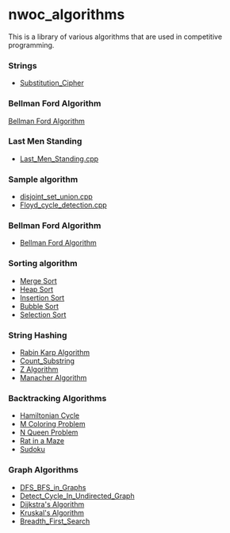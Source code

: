 # nwoc_algorithms
This is a library of various algorithms that are used in competitive programming.

### Strings
* [Substitution_Cipher](https://github.com/NJACKWinterOfCode/nwoc_algorithms/tree/master/Algorithms/Substitution_Cipher)

### Bellman Ford Algorithm
 [Bellman Ford Algorithm](Bellman_Ford/BellmanFord.cpp)

### Last Men Standing
* [Last_Men_Standing.cpp](Algorithms/Last_Men_Standing)

### Sample algorithm
* [disjoint_set_union.cpp](Algorithms/disjoint_set_union.cpp) <br />
* [Floyd_cycle_detection.cpp](Algorithms/Linked_List/Floyd_cycle_detection.cpp)

### Bellman Ford Algorithm
* [Bellman Ford Algorithm](Bellman_Ford/BellmanFord.cpp)

### Sorting algorithm 
* [Merge Sort](Algorithms/Sorting/merge_sort.cpp) <br/>
* [Heap Sort](Algorithms/Sorting/heap_sort.cpp)<br/>
* [Insertion Sort](Algorithms/Sorting/insertion_sort.cpp) <br/>
* [Bubble Sort](Algorithms/Sorting/bubble_sort.cpp) <br/>
* [Selection Sort](Algorithms/Sorting/selection_sort.cpp)

### String Hashing

* [Rabin Karp Algorithm](Algorithms/String_Hashing/rabin_karp.cpp)<br/>
* [Count_Substring](Algorithms/String_Hashing/count_substr.cpp) <br/>
* [Z Algorithm](Algorithms/String_Hashing/z-algorithm.cpp)<br/>
* [Manacher Algorithm](Algorithms/String_Hashing/manacher.cpp) <br/>

### Backtracking Algorithms
* [Hamiltonian Cycle](https://github.com/SubhradeepSS/nwoc_algorithms/blob/master/Algorithms/Backtracking/Hamiltonian%20Cycle.cpp)<br/>
* [M Coloring Problem](https://github.com/SubhradeepSS/nwoc_algorithms/blob/master/Algorithms/Backtracking/M%20Coloring%20Problem.cpp)<br/>
* [N Queen Problem](https://github.com/SubhradeepSS/nwoc_algorithms/blob/master/Algorithms/Backtracking/N%20Queen%20Problem.cpp)<br/>
* [Rat in a Maze](https://github.com/SubhradeepSS/nwoc_algorithms/blob/master/Algorithms/Backtracking/Rat%20in%20a%20Maze.cpp)<br/>
* [Sudoku](https://github.com/SubhradeepSS/nwoc_algorithms/blob/master/Algorithms/Backtracking/Sudoku.cpp)

### Graph Algorithms
* [DFS_BFS_in_Graphs](Algorithms/Graphs/DFS_BFS_in_Graphs.cpp)<br/>
* [Detect_Cycle_In_Undirected_Graph](Algorithms/Graphs/Detect_Cycle_In_Undirected_Graph.cpp)<br/>
* [Dijkstra's Algorithm](https://github.com/NJACKWinterOfCode/nwoc_algorithms/blob/master/Algorithms/Graphs/Dijkstra's%20Algorithm.cpp)<br/>
* [Kruskal's Algorithm](https://github.com/NJACKWinterOfCode/nwoc_algorithms/blob/master/Algorithms/Graphs/Kruskal's%20Algorithm.cpp)<br/>
* [Breadth_First_Search](Algorithms/Graphs/breadth_first_search.cpp)<br/>

